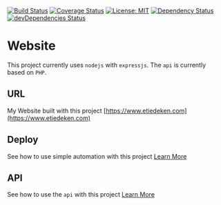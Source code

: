 [![Build Status](https://travis-ci.org/tedaky/website.svg?branch=master)](https://travis-ci.org/tedaky/website)
[![Coverage Status](https://coveralls.io/repos/github/tedaky/website/badge.svg?branch=master)](https://coveralls.io/github/tedaky/website?branch=master)
[![License: MIT](https://img.shields.io/badge/License-MIT-green.svg)](LICENSE)
[![Dependency Status](https://david-dm.org/tedaky/website.svg)](https://david-dm.org/tedaky/website)
[![devDependencies Status](https://david-dm.org/tedaky/website/dev-status.svg)](https://david-dm.org/tedaky/website?type=dev)

# Website

This project currently uses `nodejs` with `expressjs`. The `api` is currently based on `PHP`.

## URL

My Website built with this project [https://www.etiedeken.com](https://www.etiedeken.com)

## Deploy

See how to use simple automation with this project
[Learn More](deploy/README.md)

## API

See how to use the `api` with this project
[Learn More](api/README.md)
